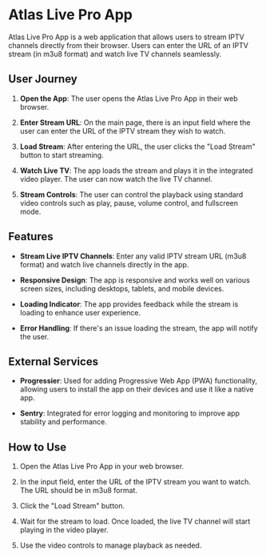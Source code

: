 # Atlas Live Pro App

Atlas Live Pro App is a web application that allows users to stream IPTV channels directly from their browser. Users can enter the URL of an IPTV stream (in m3u8 format) and watch live TV channels seamlessly.

## User Journey

1. **Open the App**: The user opens the Atlas Live Pro App in their web browser.

2. **Enter Stream URL**: On the main page, there is an input field where the user can enter the URL of the IPTV stream they wish to watch.

3. **Load Stream**: After entering the URL, the user clicks the "Load Stream" button to start streaming.

4. **Watch Live TV**: The app loads the stream and plays it in the integrated video player. The user can now watch the live TV channel.

5. **Stream Controls**: The user can control the playback using standard video controls such as play, pause, volume control, and fullscreen mode.

## Features

- **Stream Live IPTV Channels**: Enter any valid IPTV stream URL (m3u8 format) and watch live channels directly in the app.

- **Responsive Design**: The app is responsive and works well on various screen sizes, including desktops, tablets, and mobile devices.

- **Loading Indicator**: The app provides feedback while the stream is loading to enhance user experience.

- **Error Handling**: If there's an issue loading the stream, the app will notify the user.

## External Services

- **Progressier**: Used for adding Progressive Web App (PWA) functionality, allowing users to install the app on their devices and use it like a native app.

- **Sentry**: Integrated for error logging and monitoring to improve app stability and performance.

## How to Use

1. Open the Atlas Live Pro App in your web browser.

2. In the input field, enter the URL of the IPTV stream you want to watch. The URL should be in m3u8 format.

3. Click the "Load Stream" button.

4. Wait for the stream to load. Once loaded, the live TV channel will start playing in the video player.

5. Use the video controls to manage playback as needed.
